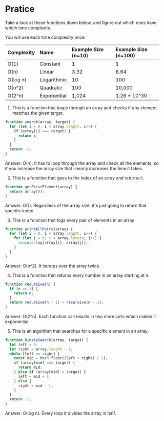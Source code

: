 # Pratice

Take a look at these functions down below, and figure out which ones have which time complexity.

You will use each time complexity once.

| Complexity   | Name  | Example Size (n=10)  | Example Size (n=100) |
| ------------- |:------------| :-----| :--- |
| O(1)      | Constant | 1 | 1 |
| O(n)     | Linear  | 3.32 | 6.64 |
| O(log n) | Logarithmic | 10 | 100 |
| O(n^2)   | Quadratic  | 100 | 10,000
| O(2^n)   | Exponential | 1,024 | 1.26 * 10^30

1. This is a function that loops through an array and checks if any element matches the given target.

```js
function search(array, target) {
  for (let i = 0; i < array.length; i++) {
    if (array[i] === target) {
      return i;
    }
  }
  return -1;
}
```

Answer: O(n). It has to loop through the array and check all the elements, so if you increase the array size that linearly increases the time it takes.

2. This is a function that goes to the index of an array and returns it.

```js
function getFirstElement(array) {
  return array[0];
}
```

Answer: O(1). Regardless of the array size, it's just going to return that specific index.

3. This is a function that logs every pair of elements in an array

```js
function printAllPairs(array) {
  for (let i = 0; i < array.length; i++) {
    for (let j = 0; j < array.length; j++) {
      console.log(array[i], array[j]);
    }
  }
}
```

Answer: O(n^2). It iterates over the array twice.

4. This is a function that returns every number in an array starting at n.

```js
function recursive(n) {
  if (n <= 1) {
    return n;
  }
  return recursive(n - 1) + recursive(n - 2);
}
```

Answer: O(2^n). Each function call results in two more calls which makes it exponential.

5. This is an algorithm that searches for a specific element in an array.

```js
function binarySearch(array, target) {
  let left = 0;
  let right = array.length - 1;
  while (left <= right) {
    const mid = Math.floor((left + right) / 2);
    if (array[mid] === target) {
      return mid;
    } else if (array[mid] < target) {
      left = mid + 1;
    } else {
      right = mid - 1;
    }
  }
  return -1;
}
```

Answer: O(log n). Every loop it divides the array in half.